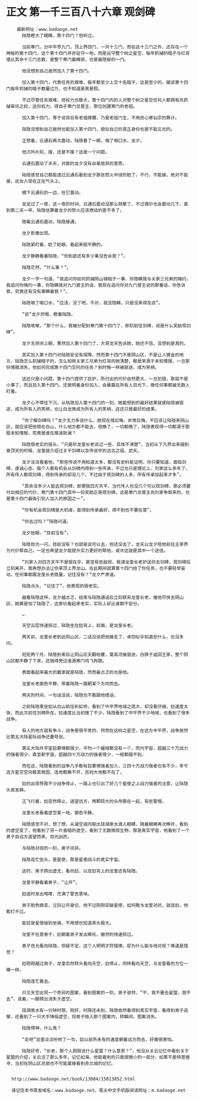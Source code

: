 # 正文 第一千三百八十六章 观剑碑
        最新网址：www.badaoge.net
          陆隐瞪大了眼睛，第十四门？他听过。
      
          当前寒门，分中平界九门，顶上界四门，一共十三门，而在这十三门之外，还存在一个神秘的第十四门，这个第十四门并非驻守一地，而是巡守整个树之星空，每年抓捕的暗子与红背堪比其余十三门总数，是整个寒门最精锐，也是最隐秘的一门。
      
          他没想到自己居然加入了第十四门。
      
          加入第十四门，代表任务的艰难，每年都至少上交十名暗子，这是至少的，据说第十四门每年抓捕的暗子数量过万，也不知道是真是假。
      
          不过尽管任务艰难，但权力也极大，第十四门内的人对整个树之星空任何人都拥有先抓捕审讯之权，这份权力，得自于寒门总督主，那位创建寒门的老祖。
      
          加入第十四门，等于说背后有老祖撑腰，乃是老祖门生，不用担心寒仙宗的算计。
      
          陆隐没想到自己居然也能加入第十四门，貌似自己的真正身份也是不能见光的。
      
          正想着，云通石再次震动，陆隐看了一眼，咽了咽口水，龙夕。
      
          他沉吟片刻，接，还是不接？这是一个问题。
      
          云通石震动了半天，对面的龙夕没有丝毫放弃的意思。
      
          陆隐感觉自己都能透过云通石看到龙夕那张怒火中烧的脸了，不行，不能接，绝对不能接，这女人现在正在气头上。
      
          摘下云通石扔一边，任它震动。
      
          足足过了一夜，这一夜的时间，云通石震动没那么频繁了，不过偶尔也会震动几下，直到第二天一早，陆隐估算着龙夕的怒火应该燃烧的差不多了。
      
          随着云通石震动，陆隐接通。
      
          龙夕影像出现。
      
          陆隐紧盯着，眨了眨眼，看起来挺平静的。
      
          龙夕静静看着陆隐，“你到底还有多少事没告诉我？”。
      
          陆隐茫然，“什么事？”。
      
          龙夕一字一句道，“我追问你如何抓捕阴山城暗子一事，你隐瞒我与关家三兄弟的赌约，我追问你赌约一事，你隐瞒我对九门督主的话，我现在追问你对九门督主说的那番话，你告诉我，究竟还有没有事瞒着我？”。
      
          陆隐咽了咽口水，“应该，没了吧，不对，我没隐瞒，只是没来得及说”。
      
          “说”龙夕厉喝，瞪着陆隐。
      
          陆隐咳嗽，“那个什么，我被分配到寒门第十四门了，即刻前往剑碑，说是什么奖励观剑碑”。
      
          龙夕无奈闭上眼，果然加入第十四门了，大哥龙天告诉她，她还不信，没想到是真的。
      
          其实加入第十四门对陆隐安全有保障，然而第十四门不是阴山区，不是让人镀金的地方，陆隐怎么抓捕暗子的，怎么知晓关家三兄弟为红背的她清楚，都是来源于未知情报，一旦那份情报消失，他如何完成第十四门交托的任务？到时候一样被驱逐，成为笑柄。
      
          这还只是小问题，第十四门提供了庇护，所付出的代价自然更大，一旦犯错，那就不是小事了，而且加入第十四门，还是明着身份加入，会暴露在所有人目光下，做任何事都被无数人盯着。
      
          龙夕心不停往下沉，从陆隐加入第十四门的一刻，她能想到的最好结果就是陆隐被驱逐，成为所有人的笑柄，也让白龙族成为所有人的笑柄，这还只是最好的结果。
      
          “你了解剑碑吗？”龙夕无力多说什么，她现在很后悔，非常后悔，不应该让陆隐来阴山区，就应该把他锁在白山，什么地方都不能去，但晚了，一切都晚了，陆隐表现得一切都源于那股未知情报，究竟是谁在推波助澜？
      
          陆隐很老实的摇头，“只是听龙奎长老说过一些，具体不清楚”，当初从下凡界出来碰到章顶天的时候，龙奎就介绍过关于剑碑以及传说中的远古之祖，武天。
      
          龙夕淡淡看着他，“那些传说不用知道太多，都没有史料能证明，你只要知道，面临剑碑，虔诚心态，每个人都有机会从剑碑内得到一些传承，不过也只是理论上，刘家这么多年了，所有传人都观剑碑，得到传承的却没几个，不过由于观剑碑的人多，所有传承加起来才多”。
      
          “其余没多少人能去观剑碑，即便我四方天平，当代传人也没几个可以观剑碑，那必须要付出相应的代价，寒门第十四门其中一份奖励正是观剑碑，这是寒门总督主向刘家争取来的，也是第十四门最吸引别人加入的原因之一”。
      
          “你有机会观剑碑是大机缘，能得到传承最好，得不到也不要在意”。
      
          “你去过吗？”陆隐问道。
      
          龙夕抬眼，“目前没有”。
      
          陆隐目光一闪，目前没有？也就是说可以去，但还没去了，龙天以龙夕陪他前往主宰界为代价帮自己，一定也希望龙夕能提升实力更好的帮他，或许这就是其中一个途径。
      
          “刘家人对四方天平不是很在乎，甚至有些敌视，我请龙奎长老护送你去剑碑，观剑碑后立刻离开，我再想办法让你来顶上界龙山，在此期间就算第十四门给了你任务，也不要轻举妄动，任何事都跟龙奎长老商量，记住没有？”龙夕严肃道。
      
          陆隐点头，“记住了”，他表现的很老实。
      
          越看陆隐这样，龙夕越忐忑，结束与陆隐通话后立刻联系龙奎长老，催他尽快去阴山区，她算是怕了陆隐了，这家伙看起来老实，实际上却比谁都不安分。
      
          …
      
          天空云层快速掠过，陆隐坐在攰背上，前面，是龙奎长老。
      
          两天前，龙奎长老到达阴山区，二话没说把他接走了，卓四似乎知道些什么，也没多问。
      
          短短两个月，陆隐到来后让阴山区天翻地覆，莫高河被驱逐，白胖子返回王家，整个阴山区都平静了下来，还搞得旁边淮源寒门鸡飞狗跳。
      
          表面看起来最大的赢家就是陆隐，然而最忐忑的也是他。
      
          龙奎长老面色平静，带着陆隐一路朝某个方向而去。
      
          两天的时间，一句话没说，陆隐也不敢跟他搭话。
      
          之前陆隐乘坐攰从白山前往彩虹桥，看到了中平界地域之庞大，却没看仔细，攰速度太快，而此次前往剑碑所在，攰速度比当初慢了不少，陆隐看到了中平界不少地域，也看到了很多战争。
      
          有人的地方就有争斗，战争是很平常的，然而在这树之星空，在这方中平界，战争居然比第五大陆星际战争还要夸张。
      
          第五大陆外宇宙启蒙境都很少，平均一个疆域都没有一个，而内宇宙，超越三十万战力的强者很少，直至新宇宙，超越四十万战力的强者很少，一般都碰不到。
      
          而在这，陆隐看到的战争几乎都有启蒙境强者加入，三四十万战力强者也有不少，幸亏这方星空空间极其稳固，连他都撕不开，否则大地都不在了。
      
          攰的出现导致不少战争停止，一路上也引出了好几个星使之上战力强者的注意，让陆隐头皮发麻。
      
          正飞行着，攰突然停止，遥望远方，两颗硕大的头颅靠在一起，有些警惕。
      
          龙奎长老看着虚空某一地，面色平静。
      
          陆隐感觉不对，想了想，从凝空戒内取出珑湖泉水滴入眼睛，随着眼睛再次睁开，看到的虚空变了，他看到了另一片昏暗的虚空，看到了无数微观生物，那是真实宇宙，他看到了一个男子自远方遥望而来，目光凶厉。
      
          与陆隐对视的一刻，男子诧异。
      
          陆隐连忙低头，是星使，那是星使战斗的真实宇宙。
      
          这时，男子跨出虚无，看向攰，以及攰背上的龙奎还有陆隐。
      
          龙奎平静看着男子，“让开”。
      
          攰适时发出咆哮，充满了警告意味。
      
          男子脸色微变，立刻让开身位，他不过刚刚突破星使，如何敢与龙奎对抗，就连攰，他都打不过。
      
          能驭驶星使级别坐骑，不用想也知道来头极大。
      
          龙奎不在意男子，攰朝着男子发出嘶吼，傲然的快速掠过。
      
          男子目光看向陆隐，惊疑不定，这个人明明才狩猎境，却为什么能与他对视？难道是错觉？
      
          攰刚刚越过男子，龙奎忽然转头看向天空，攰停止，同样看向天空，与龙奎看的方位一模一样。
      
          陆隐连忙看去。
      
          只见天空出现一个奇异的图案，看到图案的一刻，男子骇然，“不，我不要去星盟，我不去”，说着，一脚跨出消失于虚空。
      
          珑湖泉水有一分钟时限，刚好，时限还未到，陆隐依然看得到真实宇宙，看得到男子逃窜，还看到了一只大手降临虚空，将男子拖入那个图案内，转瞬间，图案消失。
      
          陆隐愣神，什么鬼？
      
          “走吧”龙奎淡淡吩咐了一句，攰以前所未有的速度朝着远方而去，好像很害怕。
      
          陆隐好奇，“长老，那个人刚刚说什么星盟？什么意思？”，他没从关云记忆中看到关于星盟的介绍，关云活了那么多年，记忆如海，他能看到的只是很微小的一部分，如果不是特意搜寻，当初在阴山区总部也不可能直接看到赤兰城的记忆。
      
      
      http://www.badaoge.net/book/13084/15013852.html
      
      请记住本书首发域名：www.badaoge.net。笔尖中文手机版阅读网址：m.badaoge.net